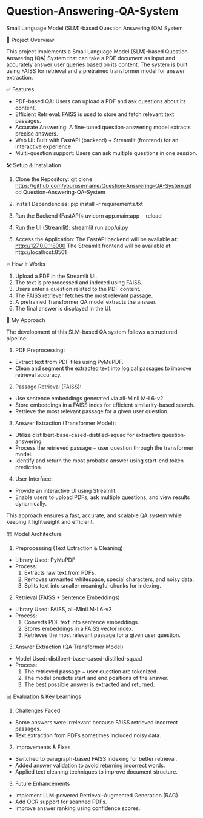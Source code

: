 # Question-Answering-QA-System
Small Language Model (SLM)-based Question Answering (QA) System

🚀 Project Overview

This project implements a Small Language Model (SLM)-based Question Answering (QA) System that can take a PDF document as input and accurately answer user queries based on its content. The system is built using FAISS for retrieval and a pretrained transformer model for answer extraction.

✅ Features

- PDF-based QA: Users can upload a PDF and ask questions about its content.
- Efficient Retrieval: FAISS is used to store and fetch relevant text passages.
- Accurate Answering: A fine-tuned question-answering model extracts precise answers.
- Web UI: Built with FastAPI (backend) + Streamlit (frontend) for an interactive experience.
- Multi-question support: Users can ask multiple questions in one session.

🛠️ Setup & Installation

1. Clone the Repository: 
git clone https://github.com/yourusername/Question-Answering-QA-System.git
cd Question-Answering-QA-System

2. Install Dependencies:
pip install -r requirements.txt
  
3. Run the Backend (FastAPI):
uvicorn app.main:app --reload
   
4. Run the UI (Streamlit):
streamlit run app/ui.py

5. Access the Application:
The FastAPI backend will be available at: http://127.0.0.1:8000
The Streamlit frontend will be available at: http://localhost:8501

🔥 How It Works

1. Upload a PDF in the Streamlit UI.
2. The text is preprocessed and indexed using FAISS.
3. Users enter a question related to the PDF content.
4. The FAISS retriever fetches the most relevant passage.
5. A pretrained Transformer QA model extracts the answer.
6. The final answer is displayed in the UI.

📖 My Approach

The development of this SLM-based QA system follows a structured pipeline:

1. PDF Preprocessing:
- Extract text from PDF files using PyMuPDF.
- Clean and segment the extracted text into logical passages to improve retrieval accuracy.

2. Passage Retrieval (FAISS):
- Use sentence embeddings generated via all-MiniLM-L6-v2.
- Store embeddings in a FAISS index for efficient similarity-based search.
- Retrieve the most relevant passage for a given user question.

3. Answer Extraction (Transformer Model):
- Utilize distilbert-base-cased-distilled-squad for extractive question-answering.
- Process the retrieved passage + user question through the transformer model.
- Identify and return the most probable answer using start-end token prediction.

4. User Interface:
- Provide an interactive UI using Streamlit.
- Enable users to upload PDFs, ask multiple questions, and view results dynamically.

This approach ensures a fast, accurate, and scalable QA system while keeping it lightweight and efficient.

🏗️ Model Architecture
1. Preprocessing (Text Extraction & Cleaning)
- Library Used: PyMuPDF
- Process:
  1. Extracts raw text from PDFs.
  2. Removes unwanted whitespace, special characters, and noisy data.
  3. Splits text into smaller meaningful chunks for indexing.
     
2. Retrieval (FAISS + Sentence Embeddings)
- Library Used: FAISS, all-MiniLM-L6-v2
- Process:
  1. Converts PDF text into sentence embeddings.
  2. Stores embeddings in a FAISS vector index.
  3. Retrieves the most relevant passage for a given user question.
     
3. Answer Extraction (QA Transformer Model)
- Model Used: distilbert-base-cased-distilled-squad
- Process:
  1. The retrieved passage + user question are tokenized.
  2. The model predicts start and end positions of the answer.
  3. The best possible answer is extracted and returned.
 
📊 Evaluation & Key Learnings

1. Challenges Faced
- Some answers were irrelevant because FAISS retrieved incorrect passages.
- Text extraction from PDFs sometimes included noisy data.

2. Improvements & Fixes
- Switched to paragraph-based FAISS indexing for better retrieval.
- Added answer validation to avoid returning incorrect words.
- Applied text cleaning techniques to improve document structure.

3. Future Enhancements
- Implement LLM-powered Retrieval-Augmented Generation (RAG).
- Add OCR support for scanned PDFs.
- Improve answer ranking using confidence scores.

